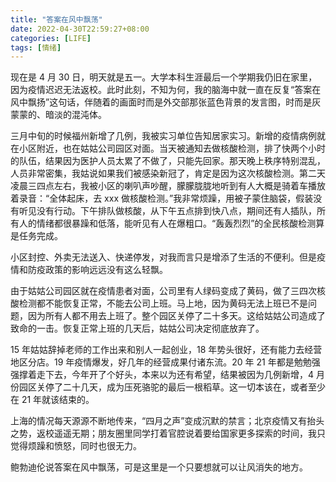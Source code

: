 ```yaml
---
title: "答案在风中飘荡"
date: 2022-04-30T22:59:27+08:00
categories: [LIFE]
tags: [情绪]
---
```


现在是 4 月 30 日，明天就是五一。大学本科生涯最后一个学期我仍旧在家里，因为疫情迟迟无法返校。此时此刻，不知为何，我的脑海中就一直在反复“答案在风中飘扬”这句话，伴随着的画面时而是外交部那张蓝色背景的发言图，时而是灰蒙蒙的、暗淡的混沌体。

<!--more-->

三月中旬的时候福州新增了几例，我被实习单位告知居家实习。新增的疫情病例就在小区附近，也在姑姑公司园区对面。当天被通知去做核酸检测，排了快两个小时的队伍，结果因为医护人员太累了不做了，只能先回家。那天晚上秩序特别混乱，人员非常密集，我姑说如果我们被感染新冠了，肯定是因为这次核酸检测。第二天凌晨三四点左右，我被小区的喇叭声吵醒，朦朦胧胧地听到有人大概是骑着车播放着录音：“全体起床，去 xxx 做核酸检测。”我非常烦躁，用被子蒙住脑袋，假装没有听见没有行动。下午排队做核酸，从下午五点排到快八点，期间还有人插队，所有人的情绪都很暴躁和低落，能听见有人在爆粗口。“轰轰烈烈”的全民核酸检测算是任务完成。

小区封控、外卖无法送入、快递停发，对我而言只是增添了生活的不便利。但是疫情和防疫政策的影响远远没有这么轻飘。

由于姑姑公司园区就在疫情患者对面，公司里有人绿码变成了黄码，做了三四次核酸检测都不能恢复正常，不能去公司上班。马上地，因为黄码无法上班已不是问题，因为所有人都不用去上班了。整个园区关停了二十多天。这给姑姑公司造成了致命的一击。恢复正常上班的几天后，姑姑公司决定彻底放弃了。

15 年姑姑辞掉老师的工作出来和别人一起创业，18 年势头很好，还有能力去经营地区分店。19 年疫情爆发，好几年的经营成果付诸东流。20 年 21 年都是勉勉强强撑着走下去，今年开了个好头，本来以为还有希望，结果被因为几例新增，4 月份园区关停了二十几天，成为压死骆驼的最后一根稻草。这一切本该在，或者至少在 21 年就该结束的。

上海的情况每天源源不断地传来，“四月之声”变成沉默的禁言；北京疫情又有抬头之势，返校遥遥无期；朋友圈里同学打着官腔说着要给国家更多探索的时间，我只觉得烦躁和愤怒，同时也很无力。

鲍勃迪伦说答案在风中飘荡，可是这里是一个只要想就可以让风消失的地方。
